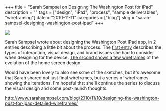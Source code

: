 +++
title = "Sarah Sampsel on Designing The Washington Post for iPad"
description = ""
tags = ["design", "iPad", "process", "sample deliverables", "wireframing"]
date = "2010-11-11"
categories = ["blog"]
slug = "sarah-sampsel-designing-washington-post-ipad"
+++



  <div class="notebook-screenshot"><a href="http://www.sarahsampsel.com/blog/2010/11/10/designing-the-washington-post-for-ipad-detailed-wireframes/"><img src="http://media.konigi.com/bluga/wt4cdc1064e10d5_large.jpg"/></a></div><p>Sarah Sampsel wrote about designing the Washington Post iPad app, in 2 entries describing a little bit about the process. The <a href="http://www.sarahsampsel.com/blog/2010/11/08/designing-the-washington-post-app-for-ipad/">first entry</a> describes the types of interaction, visual design, and brand issues she had to consider when designing for the device. <a href="http://www.sarahsampsel.com/blog/2010/11/10/designing-the-washington-post-for-ipad-detailed-wireframes/">The second shows a few wireframes</a> of the evolution of the home screen design.</p>

<p>Would have been lovely to also see some of the sketches, but it's awesome that Sarah shared not just final wireframes, but a series of wireframes showing the iterations. I'm hopeful that she'll continue the series to discuss the visual design and some post-launch thoughts.</p>

    
  <a href="http://www.sarahsampsel.com/blog/2010/11/10/designing-the-washington-post-for-ipad-detailed-wireframes/">http://www.sarahsampsel.com/blog/2010/11/10/designing-the-washington-post-for-ipad-detailed-wireframes/</a>
